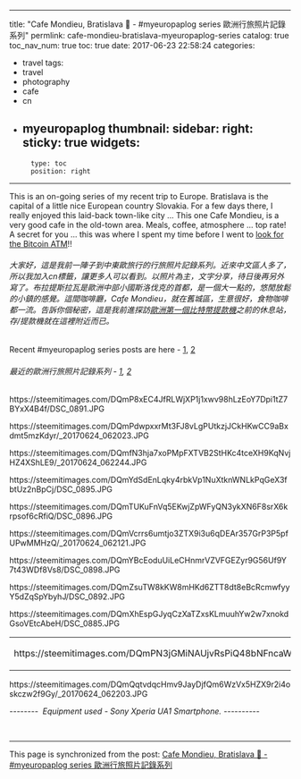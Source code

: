 
---
title: "Cafe Mondieu, Bratislava 🍮  - #myeuropaplog series  歐洲行旅照片記錄系列"
permlink: cafe-mondieu-bratislava-myeuropaplog-series
catalog: true
toc_nav_num: true
toc: true
date: 2017-06-23 22:58:24
categories:
- travel
tags:
- travel
- photography
- cafe
- cn
- myeuropaplog
thumbnail: 
sidebar:
    right:
        sticky: true
widgets:
    -
        type: toc
        position: right
---


<html>
<p>This is an on-going series of my recent trip to Europe. Bratislava is the capital of a little nice European country Slovakia. For a few days there, I really enjoyed this laid-back town-like city ... This one Cafe Mondieu, is a very good cafe in the old-town area. Meals, coffee, atmosphere ... top rate! A secret for you ... this was where I spent my time before I went to <a href="https://steemit.com/bitcoin/@deanliu/my-europa-plog-meeting-europe-s-first-bitcoin-atm-in-bratislava-bought-100-euros-step-by-step">look for the Bitcoin ATM</a>!!</p>
<p><h6>大家好，這是我前一陣子到中東歐旅行的行旅照片記錄系列。近來中文區人多了，所以我加入cn標籤，讓更多人可以看到。以照片為主，文字分享，待日後再另外寫了。布拉提斯拉瓦是歐洲中部小國斯洛伐克的首都，是一個大一點的，悠閒放鬆的小鎮的感覺。這間咖啡廳，Cafe Mondieu，就在舊城區，生意很好，食物咖啡都一流。告訴你個秘密，這是我前進探訪<a href="https://steemit.com/bitcoin/@deanliu/my-europa-plog-meeting-europe-s-first-bitcoin-atm-in-bratislava-bought-100-euros-step-by-step">歐洲第一個比特幣提款機</a>之前的休息站，存/提款機就在這裡附近而已。</h6></p>
<p>Recent #myeuropaplog series posts are here - <a href="https://steemit.com/art/@deanliu/1-artistic-works-mini-series-of-my-europe-trip-myeuropaplog-series">1</a>, <a href="https://steemit.com/art/@deanliu/2-artistic-works-mini-series-of-my-europe-trip-myeuropaplog-series">2</a></p>
<p><h6>最近的歐洲行旅照片記錄系列 - <a href="https://steemit.com/art/@deanliu/1-artistic-works-mini-series-of-my-europe-trip-myeuropaplog-series">1</a>, <a href="https://steemit.com/art/@deanliu/2-artistic-works-mini-series-of-my-europe-trip-myeuropaplog-series">2</a></h6></p>
<p>https://steemitimages.com/DQmP8xEC4JfRLWjXP1j1xwv98hLzEoY7Dpi1tZ7BYxX4B4f/DSC_0891.JPG</p>
<p>https://steemitimages.com/DQmPdwpxxrMt3FJ8vLgPUtkzjJCkHKwCC9aBxdmt5mzKdyr/_20170624_062023.JPG</p>
<p>https://steemitimages.com/DQmfN3hja7xoPMpFXTVB2StHKc4tceXH9KqNvjHZ4XShLE9/_20170624_062244.JPG</p>
<p>https://steemitimages.com/DQmYdSdEnLqky4rbkVp1NuXtknWNLkPqGeX3fbtUz2nBpCj/DSC_0895.JPG</p>
<p>https://steemitimages.com/DQmTUKuFnVq5EKwjZpWFyQN3ykXN6F8srX6krpsof6cRfiQ/DSC_0896.JPG</p>
<p>https://steemitimages.com/DQmVcrrs6umtjo3ZTX9i3u6qDEAr357GrP3P5pfUPwMMHzQ/_20170624_062121.JPG</p>
<p>https://steemitimages.com/DQmYBcEoduUiLeCHnmrVZVFGEZyr9G56Uf9Y7t43WDf8Vs8/DSC_0898.JPG</p>
<p>https://steemitimages.com/DQmZsuTW8kKW8mHKd6ZTT8dt8eBcRcmwfyyY5dZqSpYbyhJ/DSC_0892.JPG</p>
<p>https://steemitimages.com/DQmXhEspGJyqCzXaTZxsKLmuuhYw2w7xnokdGsoVEtcAbeH/DSC_0885.JPG</p>
<table><tr>
<td><p>https://steemitimages.com/DQmPN3jGMiNAUjvRsPiQ48bNFncaWkuM7Ac7PJBGKX6V7v1/DSC_0897.JPG</p></td>
<td><p>https://steemitimages.com/DQmaesHTLUracu6qL5313ELE1RAcg7QpGFANvFtBbjzSkFn/DSC_0893.JPG</p></td>
</tr></table>
<p>https://steemitimages.com/DQmQqtvdqcHmv9JayDjfQm6WzVx5HZX9r2i4oskczw2f9Gy/_20170624_062203.JPG</p>
<p><em>-------- &nbsp;Equipment used - Sony Xperia UA1 Smartphone. ----------</em></p>
<p><br></p>
</html>

- - -

This page is synchronized from the post: [Cafe Mondieu, Bratislava 🍮  - #myeuropaplog series  歐洲行旅照片記錄系列](https://steemit.com/@deanliu/cafe-mondieu-bratislava-myeuropaplog-series)
